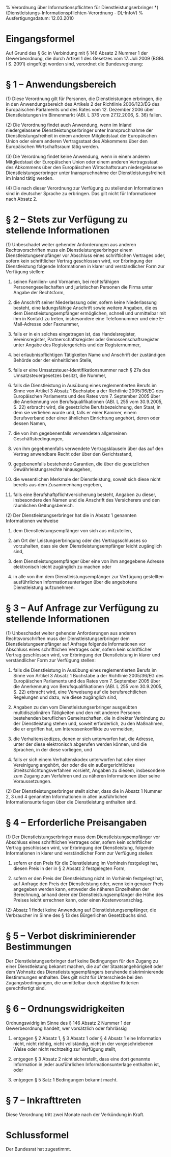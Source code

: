 % Verordnung über Informationspflichten für Dienstleistungserbringer *)  (Dienstleistungs-Informationspflichten-Verordnung - DL-InfoV)
% Ausfertigungsdatum: 12.03.2010
 
# Eingangsformel

Auf Grund des § 6c in Verbindung mit § 146 Absatz 2 Nummer 1 der Gewerbeordnung, die durch Artikel 1 des Gesetzes vom 17. Juli 2009 (BGBl. I S. 2091) eingefügt worden sind, verordnet die Bundesregierung:

# § 1 – Anwendungsbereich

(1) Diese Verordnung gilt für Personen, die Dienstleistungen erbringen, die in den Anwendungsbereich des Artikels 2 der Richtlinie 2006/123/EG des Europäischen Parlaments und des Rates vom 12. Dezember 2006 über Dienstleistungen im Binnenmarkt (ABl. L 376 vom 27.12.2006, S. 36) fallen.

(2) Die Verordnung findet auch Anwendung, wenn im Inland niedergelassene Dienstleistungserbringer unter Inanspruchnahme der Dienstleistungsfreiheit in einem anderen Mitgliedstaat der Europäischen Union oder einem anderen Vertragsstaat des Abkommens über den Europäischen Wirtschaftsraum tätig werden.

(3) Die Verordnung findet keine Anwendung, wenn in einem anderen Mitgliedstaat der Europäischen Union oder einem anderen Vertragsstaat des Abkommens über den Europäischen Wirtschaftsraum niedergelassene Dienstleistungserbringer unter Inanspruchnahme der Dienstleistungsfreiheit im Inland tätig werden.

(4) Die nach dieser Verordnung zur Verfügung zu stellenden Informationen sind in deutscher Sprache zu erbringen. Das gilt nicht für Informationen nach Absatz 2.

# § 2 – Stets zur Verfügung zu stellende Informationen

(1) Unbeschadet weiter gehender Anforderungen aus anderen Rechtsvorschriften muss ein Dienstleistungserbringer einem Dienstleistungsempfänger vor Abschluss eines schriftlichen Vertrages oder, sofern kein schriftlicher Vertrag geschlossen wird, vor Erbringung der Dienstleistung folgende Informationen in klarer und verständlicher Form zur Verfügung stellen:

1. seinen Familien- und Vornamen, bei rechtsfähigen Personengesellschaften und juristischen Personen die Firma unter Angabe der Rechtsform,

2. die Anschrift seiner Niederlassung oder, sofern keine Niederlassung besteht, eine ladungsfähige Anschrift sowie weitere Angaben, die es dem Dienstleistungsempfänger ermöglichen, schnell und unmittelbar mit ihm in Kontakt zu treten, insbesondere eine Telefonnummer und eine E-Mail-Adresse oder Faxnummer,

3. falls er in ein solches eingetragen ist, das Handelsregister, Vereinsregister, Partnerschaftsregister oder Genossenschaftsregister unter Angabe des Registergerichts und der Registernummer,

4. bei erlaubnispflichtigen Tätigkeiten Name und Anschrift der zuständigen Behörde oder der einheitlichen Stelle,

5. falls er eine Umsatzsteuer-Identifikationsnummer nach § 27a des Umsatzsteuergesetzes besitzt, die Nummer,

6. falls die Dienstleistung in Ausübung eines reglementierten Berufs im Sinne von Artikel 3 Absatz 1 Buchstabe a der Richtlinie 2005/36/EG des Europäischen Parlaments und des Rates vom 7. September 2005 über die Anerkennung von Berufsqualifikationen (ABl. L 255 vom 30.9.2005, S. 22) erbracht wird, die gesetzliche Berufsbezeichnung, den Staat, in dem sie verliehen wurde und, falls er einer Kammer, einem Berufsverband oder einer ähnlichen Einrichtung angehört, deren oder dessen Namen,

7. die von ihm gegebenenfalls verwendeten allgemeinen Geschäftsbedingungen,

8. von ihm gegebenenfalls verwendete Vertragsklauseln über das auf den Vertrag anwendbare Recht oder über den Gerichtsstand,

9. gegebenenfalls bestehende Garantien, die über die gesetzlichen Gewährleistungsrechte hinausgehen,

10. die wesentlichen Merkmale der Dienstleistung, soweit sich diese nicht bereits aus dem Zusammenhang ergeben,

11. falls eine Berufshaftpflichtversicherung besteht, Angaben zu dieser, insbesondere den Namen und die Anschrift des Versicherers und den räumlichen Geltungsbereich.

(2) Der Dienstleistungserbringer hat die in Absatz 1 genannten Informationen wahlweise

1. dem Dienstleistungsempfänger von sich aus mitzuteilen,

2. am Ort der Leistungserbringung oder des Vertragsschlusses so vorzuhalten, dass sie dem Dienstleistungsempfänger leicht zugänglich sind,

3. dem Dienstleistungsempfänger über eine von ihm angegebene Adresse elektronisch leicht zugänglich zu machen oder

4. in alle von ihm dem Dienstleistungsempfänger zur Verfügung gestellten ausführlichen Informationsunterlagen über die angebotene Dienstleistung aufzunehmen.

# § 3 – Auf Anfrage zur Verfügung zu stellende Informationen

(1) Unbeschadet weiter gehender Anforderungen aus anderen Rechtsvorschriften muss der Dienstleistungserbringer dem Dienstleistungsempfänger auf Anfrage folgende Informationen vor Abschluss eines schriftlichen Vertrages oder, sofern kein schriftlicher Vertrag geschlossen wird, vor Erbringung der Dienstleistung in klarer und verständlicher Form zur Verfügung stellen:

1. falls die Dienstleistung in Ausübung eines reglementierten Berufs im Sinne von Artikel 3 Absatz 1 Buchstabe a der Richtlinie 2005/36/EG des Europäischen Parlaments und des Rates vom 7. September 2005 über die Anerkennung von Berufsqualifikationen (ABl. L 255 vom 30.9.2005, S. 22) erbracht wird, eine Verweisung auf die berufsrechtlichen Regelungen und dazu, wie diese zugänglich sind,

2. Angaben zu den vom Dienstleistungserbringer ausgeübten multidisziplinären Tätigkeiten und den mit anderen Personen bestehenden beruflichen Gemeinschaften, die in direkter Verbindung zu der Dienstleistung stehen und, soweit erforderlich, zu den Maßnahmen, die er ergriffen hat, um Interessenkonflikte zu vermeiden,

3. die Verhaltenskodizes, denen er sich unterworfen hat, die Adresse, unter der diese elektronisch abgerufen werden können, und die Sprachen, in der diese vorliegen, und

4. falls er sich einem Verhaltenskodex unterworfen hat oder einer Vereinigung angehört, der oder die ein außergerichtliches Streitschlichtungsverfahren vorsieht, Angaben zu diesem, insbesondere zum Zugang zum Verfahren und zu näheren Informationen über seine Voraussetzungen.

(2) Der Dienstleistungserbringer stellt sicher, dass die in Absatz 1 Nummer 2, 3 und 4 genannten Informationen in allen ausführlichen Informationsunterlagen über die Dienstleistung enthalten sind.

# § 4 – Erforderliche Preisangaben

(1) Der Dienstleistungserbringer muss dem Dienstleistungsempfänger vor Abschluss eines schriftlichen Vertrages oder, sofern kein schriftlicher Vertrag geschlossen wird, vor Erbringung der Dienstleistung, folgende Informationen in klarer und verständlicher Form zur Verfügung stellen:

1. sofern er den Preis für die Dienstleistung im Vorhinein festgelegt hat, diesen Preis in der in § 2 Absatz 2 festgelegten Form,

2. sofern er den Preis der Dienstleistung nicht im Vorhinein festgelegt hat, auf Anfrage den Preis der Dienstleistung oder, wenn kein genauer Preis angegeben werden kann, entweder die näheren Einzelheiten der Berechnung, anhand derer der Dienstleistungsempfänger die Höhe des Preises leicht errechnen kann, oder einen Kostenvoranschlag.

(2) Absatz 1 findet keine Anwendung auf Dienstleistungsempfänger, die Verbraucher im Sinne des § 13 des Bürgerlichen Gesetzbuchs sind.

# § 5 – Verbot diskriminierender Bestimmungen

Der Dienstleistungserbringer darf keine Bedingungen für den Zugang zu einer Dienstleistung bekannt machen, die auf der Staatsangehörigkeit oder dem Wohnsitz des Dienstleistungsempfängers beruhende diskriminierende Bestimmungen enthalten. Dies gilt nicht für Unterschiede bei den Zugangsbedingungen, die unmittelbar durch objektive Kriterien gerechtfertigt sind.

# § 6 – Ordnungswidrigkeiten

Ordnungswidrig im Sinne des § 146 Absatz 2 Nummer 1 der Gewerbeordnung handelt, wer vorsätzlich oder fahrlässig

1. entgegen § 2 Absatz 1, § 3 Absatz 1 oder § 4 Absatz 1 eine Information nicht, nicht richtig, nicht vollständig, nicht in der vorgeschriebenen Weise oder nicht rechtzeitig zur Verfügung stellt,

2. entgegen § 3 Absatz 2 nicht sicherstellt, dass eine dort genannte Information in jeder ausführlichen Informationsunterlage enthalten ist, oder

3. entgegen § 5 Satz 1 Bedingungen bekannt macht.

# § 7 – Inkrafttreten

Diese Verordnung tritt zwei Monate nach der Verkündung in Kraft.

# Schlussformel

Der Bundesrat hat zugestimmt.
